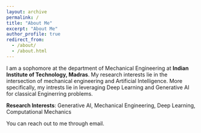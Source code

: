 ```yaml
---
layout: archive
permalink: /
title: "About Me"
excerpt: "About Me"
author_profile: true
redirect_from: 
  - /about/
  - /about.html
---
```


<!-- {% include base_path %} -->
 I am a sophomore at the department of Mechanical Engineering at **Indian Institute of Technology, Madras**. My research interests lie in the intersection of mechanical engineering and Artificial Intelligence. More specifically, my intrests lie in leveraging Deep Learning and Generative AI for classical Enginerring problems.

**Research Interests**: Generative AI, Mechanical Engineering, Deep Learning, Computational Mechanics

You can reach out to me through email.
